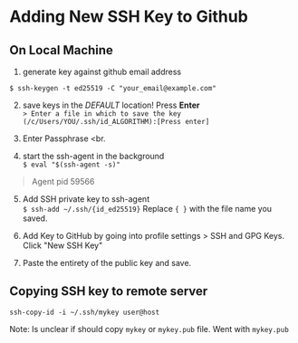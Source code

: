 # Adding New SSH Key to Github

## On Local Machine

1. generate key against github email address <br>

`$ ssh-keygen -t ed25519 -C "your_email@example.com"`

2. save keys in the _DEFAULT_ location! Press **Enter** <br>
`> Enter a file in which to save the key (/c/Users/YOU/.ssh/id_ALGORITHM):[Press enter]`

3. Enter Passphrase <br.

4. start the ssh-agent in the background <br>
 `$ eval "$(ssh-agent -s)"`
> Agent pid 59566

5. Add SSH private key to ssh-agent <br>
`$ ssh-add ~/.ssh/{id_ed25519}`
Replace `{ }` with the file name you saved.

6. Add Key to GitHub by going into profile settings > SSH and GPG Keys. Click "New SSH Key"


7. Paste the entirety of the public key and save. 


## Copying SSH key to remote server
```
ssh-copy-id -i ~/.ssh/mykey user@host
```

Note: Is unclear if should copy `mykey` or `mykey.pub` file. Went with `mykey.pub`
